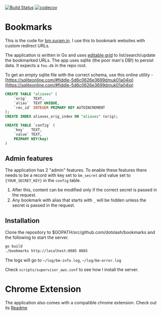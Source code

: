[![Build Status](https://travis-ci.com/dotslash/bookmarks.svg?branch=master)](https://travis-ci.com/dotslash/bookmarks)
[![codecov](https://codecov.io/gh/dotslash/bookmarks/branch/master/graph/badge.svg)](https://codecov.io/gh/dotslash/bookmarks)

Bookmarks
=========

This is the code for [bm.suram.in](http://bm.suram.in). I use this to bookmark websites with custom redirect URLs. 

The application is written in Go and uses [editable grid](https://github.com/webismymind/editablegrid) to list/search/update the bookmarked URLs. The app uses sqlite (the poor man's DB!) to persist data. It expects a `foo.db` in the repo root. 

To get an empty sqlite file with the correct schema, use this online utility - [https://sqliteonline.com/#fiddle-5d6c0626e3699dmuk01a04iq](https://sqliteonline.com/#fiddle-5d6c0626e3699dmuk01a04iq)
```sql
CREATE TABLE "aliases" (
    `orig`   TEXT,
    `alias`  TEXT UNIQUE,
    `rec_id` INTEGER PRIMARY KEY AUTOINCREMENT
);
CREATE INDEX aliases_orig_index ON "aliases" (orig);

CREATE TABLE `config` (
	`key`	TEXT,
	`value`	TEXT,
	PRIMARY KEY(key)
)

```
## Admin features
The application has 2 "admin" features. To enable these features there needs to be a record with key set to `bm_secret` and value set to `{YOUR_SECRET_KEY}` in the `config` table. 
1. After this, content can be modified only if the correct secret is passed in the request.
2. Any bookmark with alias that starts with `_` will be hidden unless the secret is passed in the request.

## Installation
Clone the repository to $GOPATH/src/github.com/dotslash/bookmarks and the following to start the server.
```sh
go build
./bookmarks http://localhost:8085 8085
```
The logs will go to `~/log/bm-info.log`, `~/log/bm-error.log`

Check `scripts/supervisor_aws.conf` to see how I install the server.

Chrome Extension
================

The application also comes with a compatible chrome extension. Check out its [Readme](https://github.com/dotslash/bookmarks/tree/master/chrome_plugin) 

